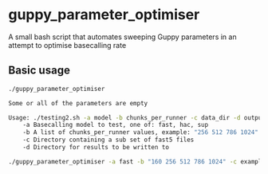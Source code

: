 # guppy_parameter_optimiser
A small bash script that automates sweeping Guppy parameters in an attempt to optimise basecalling rate

## Basic usage

```sh
./guppy_parameter_optimiser

Some or all of the parameters are empty

Usage: ./testing2.sh -a model -b chunks_per_runner -c data_dir -d output_dir
	-a Basecalling model to test, one of: fast, hac, sup
	-b A list of chunks_per_runner values, example: "256 512 786 1024"
	-c Directory containing a sub set of fast5 files
	-d Directory for results to be written to

```

```sh
./guppy_parameter_optimiser -a fast -b "160 256 512 786 1024" -c example_fast5_data -d results_output
```